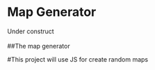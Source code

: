 ﻿# Map Generator 
Under construct <br> 
<br> 
##The map generator 

#This project will use JS for create random maps


